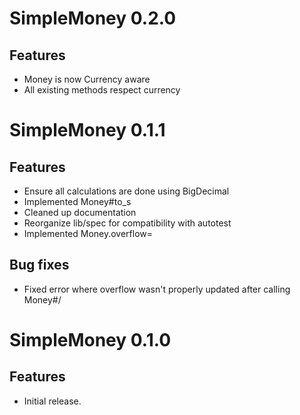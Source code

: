 SimpleMoney 0.2.0
=================

Features
--------
- Money is now Currency aware
- All existing methods respect currency

SimpleMoney 0.1.1
=================

Features
--------
 - Ensure all calculations are done using BigDecimal
 - Implemented Money#to_s
 - Cleaned up documentation
 - Reorganize lib/spec for compatibility with autotest
 - Implemented Money.overflow=

Bug fixes
---------
 - Fixed error where overflow wasn't properly updated after calling Money#/

SimpleMoney 0.1.0
=================

Features
--------
 - Initial release.
